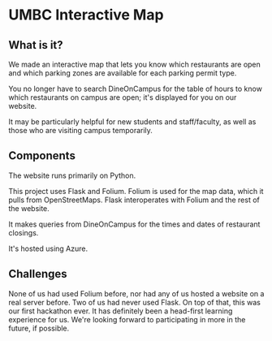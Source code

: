 # UMBC Interactive Map

## What is it?

We made an interactive map that lets you know
which restaurants are open and which parking
zones are available for each parking permit type.

You no longer have to search DineOnCampus for the table of
hours to know which restaurants on campus are open; it's displayed
for you on our website.

It may be particularly helpful for new students and staff/faculty, as well as
those who are visiting campus temporarily.

## Components

The website runs primarily on Python. 

This project uses Flask and Folium.
Folium is used for the map data, which it pulls from OpenStreetMaps.
Flask interoperates with Folium and the rest of the website.

It makes queries from DineOnCampus for the times and dates
of restaurant closings.

It's hosted using Azure.

## Challenges

None of us had used Folium before,
nor had any of us hosted a website
on a real server before.
Two of us had never used Flask.
On top of that, this was our first hackathon ever.
It has definitely been a head-first learning experience for us.
We're looking forward to participating in more in the future, if possible.
